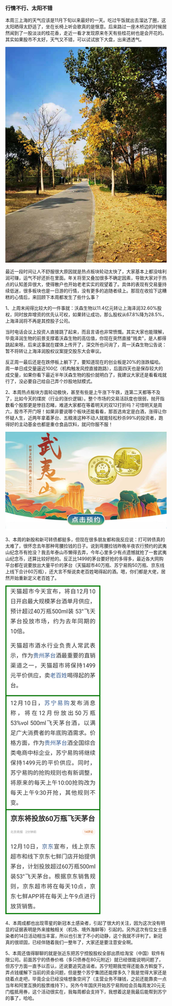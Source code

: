 ### 行情不行、太阳不错

本周三上海的天气应该是11月下旬以来最好的一天。吃过午饭就出去溜达了圈，这太阳晒得太舒适了，坐在长椅上听会歌真的是惬意。后来路过一座木桥边的时候居然闻到了一股淡淡的桂花香，走近一看才发现原来冬天有些桂花树也是会开花的。其实如果股市不太好，天气又不错，可以试试放下大盘，出来透透气。

![冬日](../img/week20201211-1.jpg)

最近一段时间让人不舒服很大原因就是热点板块轮动太快了，大家基本上都没啥利润可赚，运气不好还折在里面。年关将至又叠加很多不确定因素，导致大家对于热点的认知差异很大，使得散户也开始老老实实的观望着了。具体的表现有交易量持续低迷，很多板块也是一日游的行情，没有更多的追随者续上。那现在收拾下这糟糕的心情后，来回顾下本周都发生了些什么事？

1、上周末闹得比较大的一件事就：沃森生物以11.4亿元转让上海泽润32.60%股权，同时放弃增资的优先认可权，如果转让成功，那么股权从67.8%降为28.5%，上海泽润将不再是其控股子公司。

当时电话会议上投资人直接跳了起来，而且言语也非常愤慨。其实大家也能理解，毕竟泽润生物的前景支撑着沃森生物的高估值，你现在突然直接"贱卖"，是人都得跳起来呀。后来这事就在媒体上传开了，深交所也问询了，周一沃森生物公告说：暂不将转让上海泽润股权议案提交股东大会审议。

反正周一最后还是在跌停板上躺下了，要知道现在的创业板是20%的涨跌幅哈。周一单日成交量逼近100亿（机构触发风控直接跑路），后面四天也是保存较大的成交量，如果你看下最近半年沃森生物的股价就明白了，我建议大家还是看看戏就行了，没必要自己给自己弄个炒股地狱模式。

2、本周热点板块方面轮动极快，甚至有些是上午涨下午跌，连第二天都等不及了，比如今天的煤炭（行业的涨价逻辑）。整个市场的交易活跃度也很弱，抛开指数看个股那更是惨目忍睹，难道大家都在等着明天的双12打折吗？可惜明天是周六，股市不开门呀！如果非要说哪个板块还能看看，那首选肯定是白酒，涨得让你怀疑人生，近两年拿着茅台、五粮液这种不动人就能轻松秒杀99%的投资者，跑得好的主动基金也都是重仓食品饮料，就问你服不服！

![武夷山](../img/week20201211-2.jpg)

3、本周的新股和新可转债都挺多，但现在很多朋友都和我反应说：打可转债真的太难了，很怀念去年那种弯腰捡钱的日子。说到弯腰捡钱昨晚半夜农行预约的武夷山纪念币有抢没？我去年泰山币懒得去弄，今年心里多少有点遗憾就抢了一套武夷山纪念币，还算比较好抢的。反正比1499的茅台要好抢的多得多，最近各大网购平台都在说要放出大量平价的茅台（天猫超市40万瓶、苏宁易购50万瓶、京东线上线下合计60万瓶），还大言不惭说卖老百姓喝得起的酒。嗯，你们都是大佬，居然开始重新定义老百姓了。

![茅台](../img/week20201211-3.jpg)

4、本周成都也出现零星的新冠本土感染者，引起了很大的关注，因为这次没有明显的证据表明是外来接触相关（机场、境外海鲜等）引起的。另外这次有位女士感染者的14日活动相当丰富，所以也引发了不小的动静，这个我就不评判了。新冠真的很顽固，已经伴随着我们一整年了，大家还是要注意安全啊。

5、本周还值得聊聊的就是张近东把苏宁控股股权全部出质给淘宝（中国）软件有限公司。前面苏宁的债券价格（多只债券在80元附近）就已经很能说明问题了，但苏宁方面一直予以否认，还说要追究造谣者。苏宁短期我觉得还能各方斡旋下，弄点钱缓解下当前的资金问题，但是整个苏宁集团还能撑多久？我是觉得大家还是绕着点走吧，毕竟企业已经没啥想象空间了（主营业务不赚钱，之前还能靠卖一点当年和阿里互换的股票维持下）。另外今年国庆开始苏宁易购给会员每周发20元无门槛抵用券，这个活动很实在，我每周都会支持下，我想着这是我最后能帮到苏宁的事了，哈哈。
